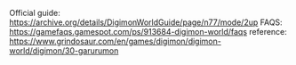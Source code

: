 Official guide: https://archive.org/details/DigimonWorldGuide/page/n77/mode/2up
FAQS: https://gamefaqs.gamespot.com/ps/913684-digimon-world/faqs
reference: https://www.grindosaur.com/en/games/digimon/digimon-world/digimon/30-garurumon
